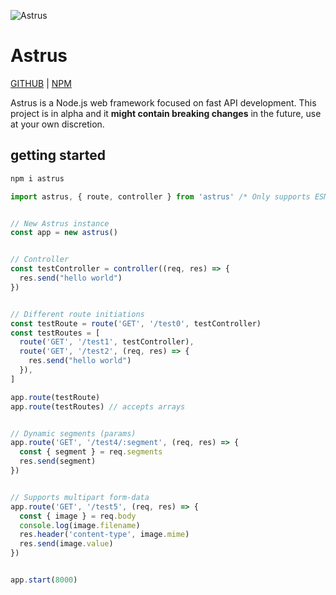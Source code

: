 ![Astrus](https://imgur.com/qfOjy3v.png)
# Astrus
[GITHUB](https://github.com/nore777/astrus) | [NPM](https://www.npmjs.com/package/astrus)

Astrus is a Node.js web framework focused on fast API development. This project is in alpha and it **might contain breaking changes** in the future, use at your own discretion.

## getting started

```bash
npm i astrus
```

```javascript
import astrus, { route, controller } from 'astrus' /* Only supports ESM */


// New Astrus instance
const app = new astrus()


// Controller
const testController = controller((req, res) => {
  res.send("hello world")
})


// Different route initiations
const testRoute = route('GET', '/test0', testController)
const testRoutes = [
  route('GET', '/test1', testController),
  route('GET', '/test2', (req, res) => {
    res.send("hello world")
  }),
]

app.route(testRoute)
app.route(testRoutes) // accepts arrays


// Dynamic segments (params)
app.route('GET', '/test4/:segment', (req, res) => {
  const { segment } = req.segments
  res.send(segment)
})


// Supports multipart form-data
app.route('GET', '/test5', (req, res) => {
  const { image } = req.body
  console.log(image.filename)
  res.header('content-type', image.mime)
  res.send(image.value)
})


app.start(8000)
```

